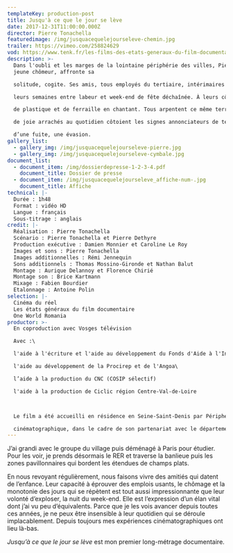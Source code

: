 ```yaml
---
templateKey: production-post
title: Jusqu'à ce que le jour se lève
date: 2017-12-31T11:00:00.000Z
director: Pierre Tonachella
featuredimage: /img/jusquacequelejourseleve-chemin.jpg
trailer: https://vimeo.com/258824629
vod: https://www.tenk.fr/les-films-des-etats-generaux-du-film-documentaire/jusqu-a-ce-que-le-jour-se-leve.html
description: >-
  Dans l'oubli et les marges de la lointaine périphérie des villes, Pierre,
  jeune chômeur, affronte sa

  solitude, cogite. Ses amis, tous employés du tertiaire, intérimaires du bâtiment ou chômeurs, partagent

  leurs semaines entre labeur et week-end de fête déchaînée. À leurs côtés, Théo, martèle des déchets

  de plastique et de ferraille en chantant. Tous arpentent ce même territoire de champs plats, là où les cris

  de joie arrachés au quotidien côtoient les signes annonciateurs de temps obscurs. Pour tenter de faire

  d’une fuite, une évasion.
gallery_list:
  - gallery_img: /img/jusquacequelejourseleve-pierre.jpg
  - gallery_img: /img/jusquacequelejourseleve-cymbale.jpg
document_list:
  - document_item: /img/dossierdepresse-1-2-3-4.pdf
    document_title: Dossier de presse
  - document_item: /img/jusquacequelejourseleve_affiche-num-.jpg
    document_title: Affiche
technical: |-
  Durée : 1h48
  Format : vidéo HD
  Langue : français
  Sous-titrage : anglais
credit: |-
  Réalisation : Pierre Tonachella
  Scénario : Pierre Tonachella et Pierre Dethyre
  Production exécutive : Damien Monnier et Caroline Le Roy
  Images et sons : Pierre Tonachella
  Images additionnelles : Rémi Jennequin
  Sons additionnels : Thomas Mossino-Gironde et Nathan Balut
  Montage : Aurique Delannoy et Florence Chirié
  Montage son : Brice Kartmann
  Mixage : Fabien Bourdier
  Etalonnage : Antoine Polin
selection: |-
  Cinéma du réel
  Les états généraux du film documentaire
  One World Romania
productor: >-
  En coproduction avec Vosges télévision

  Avec :\

  l'aide à l'écriture et l'aide au développement du Fonds d'Aide à l'Innovation du CNC

  l'aide au développement de la Procirep et de l'Angoa\

  l’aide à la production du CNC (COSIP sélectif)

  l'aide à la production de Ciclic région Centre-Val-de-Loire



  Le film a été accueilli en résidence en Seine-Saint-Denis par Périphérie, centre de création

  cinématographique, dans le cadre de son partenariat avec le département.
---
```

J’ai grandi avec le groupe du village puis déménagé à Paris pour étudier. Pour les voir, je prends
désormais le RER et traverse la banlieue puis les zones pavillonnaires qui bordent les étendues de
champs plats.


En nous revoyant régulièrement, nous faisons vivre des amitiés qui datent de l’enfance.
Leur capacité à éprouver des emplois usants, le chômage et la monotonie des jours qui se répètent est
tout aussi impressionnante que leur volonté d’exploser, la nuit du week-end. Elle est l’expression d’un
élan vital dont j’ai vu peu d’équivalents. Parce que je les vois avancer depuis toutes ces années, je ne
peux être insensible à leur quotidien qui se déroule implacablement.
Depuis toujours mes expériences cinématographiques ont lieu là-bas.


*Jusqu’à ce que le jour se lève* est mon premier long-métrage documentaire.